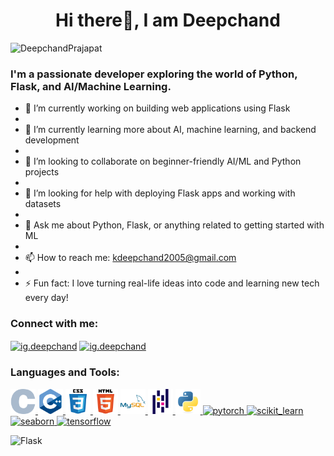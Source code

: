 <h1 align="center">Hi there👋, I am Deepchand</h1>

<p align="left"> <img src="https://komarev.com/ghpvc/?username=DeepchandPrajapat&label=Profile%20views&color=0e75b6&style=flat" alt="DeepchandPrajapat" /> </p>

<h3>I'm a passionate developer exploring the world of Python, Flask, and AI/Machine Learning.</h3>

- 🔭 I’m currently working on building web applications using Flask
- 
- 🌱 I’m currently learning more about AI, machine learning, and backend development
- 
- 👯 I’m looking to collaborate on beginner-friendly AI/ML and Python projects
- 
- 🤔 I’m looking for help with deploying Flask apps and working with datasets
- 
- 💬 Ask me about Python, Flask, or anything related to getting started with ML
- 
- 📫 How to reach me: kdeepchand2005@gmail.com
- 
- ⚡ Fun fact: I love turning real-life ideas into code and learning new tech every day!

<h3 align="left">Connect with me:</h3>
<p align="left">
<a href="https://instagram.com/ig.deepchand" target="blank"><img align="center" src="https://raw.githubusercontent.com/rahuldkjain/github-profile-readme-generator/master/src/images/icons/Social/instagram.svg" alt="ig.deepchand" height="30" width="40" /></a>
<a href="https://www.linkedin.com/in/deepchand-prajapat-6b6582374/" target="blank"><img align="center" src="https://raw.githubusercontent.com/rahuldkjain/github-profile-readme-generator/master/src/images/icons/Social/linkedin.svg" alt="ig.deepchand" height="30" width="40" /></a>
</p>

<h3 align="left">Languages and Tools:</h3>
<p align="left"> <a href="https://www.cprogramming.com/" target="_blank" rel="noreferrer"> <img src="https://raw.githubusercontent.com/devicons/devicon/master/icons/c/c-original.svg" alt="c" width="40" height="40"/> </a> <a href="https://www.w3schools.com/cpp/" target="_blank" rel="noreferrer"> <img src="https://raw.githubusercontent.com/devicons/devicon/master/icons/cplusplus/cplusplus-original.svg" alt="cplusplus" width="40" height="40"/> </a> <a href="https://www.w3schools.com/css/" target="_blank" rel="noreferrer"> <img src="https://raw.githubusercontent.com/devicons/devicon/master/icons/css3/css3-original-wordmark.svg" alt="css3" width="40" height="40"/> </a> <a href="https://www.w3.org/html/" target="_blank" rel="noreferrer"> <img src="https://raw.githubusercontent.com/devicons/devicon/master/icons/html5/html5-original-wordmark.svg" alt="html5" width="40" height="40"/> </a> <a href="https://www.mysql.com/" target="_blank" rel="noreferrer"> <img src="https://raw.githubusercontent.com/devicons/devicon/master/icons/mysql/mysql-original-wordmark.svg" alt="mysql" width="40" height="40"/> </a> <a href="https://pandas.pydata.org/" target="_blank" rel="noreferrer"> <img src="https://raw.githubusercontent.com/devicons/devicon/2ae2a900d2f041da66e950e4d48052658d850630/icons/pandas/pandas-original.svg" alt="pandas" width="40" height="40"/> </a> <a href="https://www.python.org" target="_blank" rel="noreferrer"> <img src="https://raw.githubusercontent.com/devicons/devicon/master/icons/python/python-original.svg" alt="python" width="40" height="40"/> </a> <a href="https://pytorch.org/" target="_blank" rel="noreferrer"> <img src="https://www.vectorlogo.zone/logos/pytorch/pytorch-icon.svg" alt="pytorch" width="40" height="40"/> </a> <a href="https://scikit-learn.org/" target="_blank" rel="noreferrer"> <img src="https://upload.wikimedia.org/wikipedia/commons/0/05/Scikit_learn_logo_small.svg" alt="scikit_learn" width="40" height="40"/> </a> <a href="https://seaborn.pydata.org/" target="_blank" rel="noreferrer"> <img src="https://seaborn.pydata.org/_images/logo-mark-lightbg.svg" alt="seaborn" width="40" height="40"/> </a> <a href="https://www.tensorflow.org" target="_blank" rel="noreferrer"> <img src="https://www.vectorlogo.zone/logos/tensorflow/tensorflow-icon.svg" alt="tensorflow" width="40" height="40"/> </a> </p>

![Flask](https://img.shields.io/badge/Flask-%23000.svg?style=for-the-badge&logo=flask&logoColor=white)
